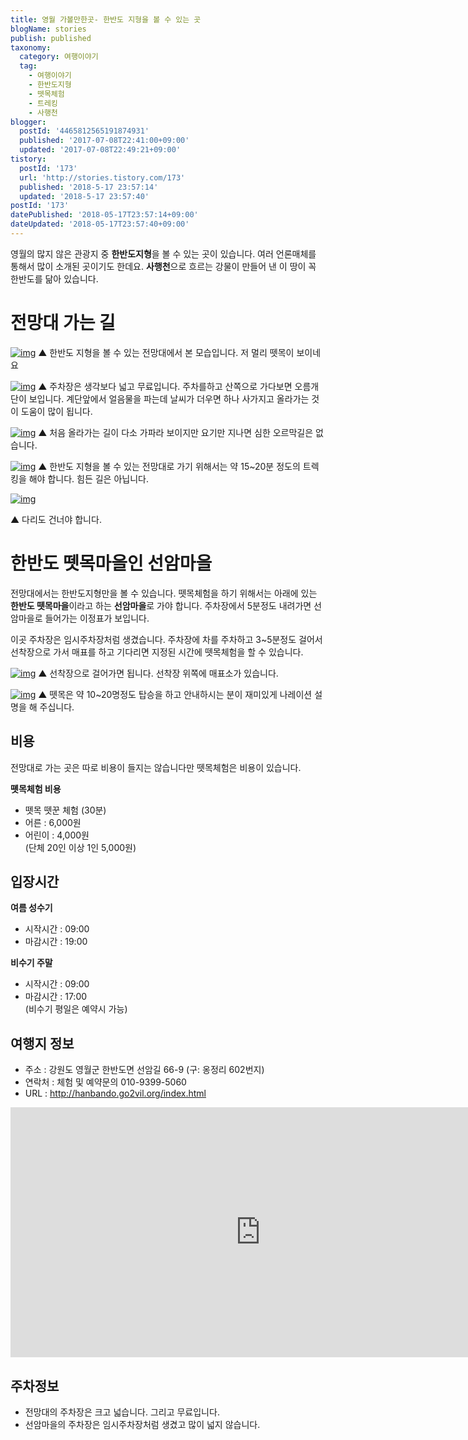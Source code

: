 ```yaml
---
title: 영월 가볼만한곳- 한반도 지형을 볼 수 있는 곳
blogName: stories
publish: published
taxonomy:
  category: 여행이야기
  tag:
    - 여행이야기
    - 한반도지형
    - 뗏목체험
    - 트레킹
    - 사행천
blogger:
  postId: '4465812565191874931'
  published: '2017-07-08T22:41:00+09:00'
  updated: '2017-07-08T22:49:21+09:00'
tistory:
  postId: '173'
  url: 'http://stories.tistory.com/173'
  published: '2018-5-17 23:57:14'
  updated: '2018-5-17 23:57:40'
postId: '173'
datePublished: '2018-05-17T23:57:14+09:00'
dateUpdated: '2018-05-17T23:57:40+09:00'
---
```


영월의 많지 않은 관광지 중 **한반도지형**을 볼 수 있는 곳이 있습니다. 여러 언론매체를 통해서 많이 소개된 곳이기도 한데요. **사행천**으로 흐르는 강물이 만들어 낸 이 땅이 꼭 한반도를 닮아 있습니다.

# 전망대 가는 길

[![img](images/20170504_131532-01.jpeg)](images/20170504_131532-01.jpeg)
▲ 한반도 지형을 볼 수 있는 전망대에서 본 모습입니다. 저 멀리 뗏목이 보이네요

[![img](images/20170504_133620-01.jpeg)](images/20170504_133620-01.jpeg)
▲ 주차장은 생각보다 넓고 무료입니다. 주차를하고 산쪽으로 가다보면 오름개단이 보입니다. 계단앞에서 얼음물을 파는데 날씨가 더우면 하나 사가지고 올라가는 것이 도움이 많이 됩니다.

[![img](images/20170504_133455-01.jpeg)](images/20170504_133455-01.jpeg)
▲ 처음 올라가는 길이 다소 가파라 보이지만 요기만 지나면 심한 오르막길은 없습니다.

[![img](images/20170504_132306-01.jpeg)](images/20170504_132306-01.jpeg)
▲ 한반도 지형을 볼 수 있는 전망대로 가기 위해서는 약 15~20분 정도의 트렉킹을 해야 합니다. 힘든 길은 아닙니다.

[![img](images/20170504_132831-01.jpeg)](images/20170504_132831-01.jpeg)

▲ 다리도 건너야 합니다.

# 한반도 뗏목마을인 선암마을

전망대에서는 한반도지형만을 볼 수 있습니다. 뗏목체험을 하기 위해서는 아래에 있는 **한반도 뗏목마을**이라고 하는 **선암마을**로 가야 합니다.
주차장에서 5분정도 내려가면 선암마을로 들어가는 이정표가 보입니다.

이곳 주차장은 임시주차장처럼 생겼습니다. 주차장에 차를 주차하고 3~5분정도 걸어서 선착장으로 가서 매표를 하고 기다리면 지정된 시간에 뗏목체험을 할 수 있습니다.

[![img](images/20170504_123748-01.jpeg)](images/20170504_123748-01.jpeg)
▲ 선착장으로 걸어가면 됩니다. 선착장 위쪽에 매표소가 있습니다.

[![img](images/20170504_123722-01.jpeg)](images/20170504_123722-01.jpeg)
▲ 뗏목은 약 10~20명정도 탑승을 하고 안내하시는 분이 재미있게 나레이션 설명을 해 주십니다.

## 비용

전망대로 가는 곳은 따로 비용이 들지는 않습니다만 뗏목체험은 비용이 있습니다.

**똇목체험 비용**

- 뗏목 뗏꾼 체험 (30분)
- 어른 : 6,000원
- 어린이 : 4,000원  
  (단체 20인 이상 1인 5,000원)

## 입장시간

**여름 성수기**

- 시작시간 : 09:00
- 마감시간 : 19:00

**비수기 주말**

- 시작시간 : 09:00
- 마감시간 : 17:00  
  (비수기 평일은 예약시 가능)

## 여행지 정보

- 주소 : 강원도 영월군 한반도면 선암길 66-9 (구: 옹정리 602번지)
- 연락처 : 체험 및 예약문의 010-9399-5060
- URL : http://hanbando.go2vil.org/index.html

<iframe src="https://www.google.com/maps/embed?pb=!1m18!1m12!1m3!1d3778.1946684588806!2d128.34598622498856!3d37.22230478935851!2m3!1f0!2f0!3f0!3m2!1i1024!2i768!4f13.1!3m3!1m2!1s0x3563ea8535763631%3A0xa213caf6ef51a18d!2zMjMwLTg0MCDshKDslZTrp4jsnYQ!5e0!3m2!1sko!2skr!4v1499520486037" width="800" height="400" frameborder="0"  allowfullscreen></iframe>

## 주차정보

- 전망대의 주차장은 크고 넓습니다. 그리고 무료입니다.
- 선암마을의 주차장은 임시주차장처럼 생겼고 많이 넓지 않습니다.
